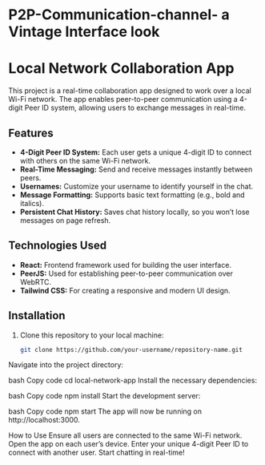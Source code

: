 # P2P-Communication-channel- a Vintage Interface look
# Local Network Collaboration App

This project is a real-time collaboration app designed to work over a local Wi-Fi network. The app enables peer-to-peer communication using a 4-digit Peer ID system, allowing users to exchange messages in real-time.

## Features

- **4-Digit Peer ID System:** Each user gets a unique 4-digit ID to connect with others on the same Wi-Fi network.
- **Real-Time Messaging:** Send and receive messages instantly between peers.
- **Usernames:** Customize your username to identify yourself in the chat.
- **Message Formatting:** Supports basic text formatting (e.g., bold and italics).
- **Persistent Chat History:** Saves chat history locally, so you won’t lose messages on page refresh.

## Technologies Used

- **React:** Frontend framework used for building the user interface.
- **PeerJS:** Used for establishing peer-to-peer communication over WebRTC.
- **Tailwind CSS:** For creating a responsive and modern UI design.

## Installation

1. Clone this repository to your local machine:

   ```bash
   git clone https://github.com/your-username/repository-name.git
Navigate into the project directory:

bash
Copy code
cd local-network-app
Install the necessary dependencies:

bash
Copy code
npm install
Start the development server:

bash
Copy code
npm start
The app will now be running on http://localhost:3000.

How to Use
Ensure all users are connected to the same Wi-Fi network.
Open the app on each user’s device.
Enter your unique 4-digit Peer ID to connect with another user.
Start chatting in real-time!
